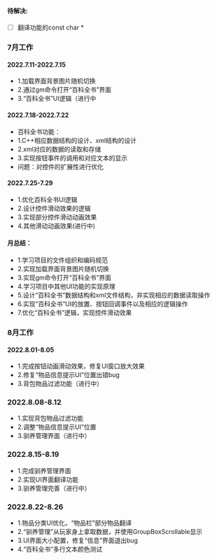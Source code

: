 #### 待解决:
- [ ] 翻译功能的const char *


### 7月工作

#### 2022.7.11-2022.7.15
- 1.加载界面背景图片随机切换
- 2.通过gm命令打开“百科全书”界面
- 3.“百科全书”UI逻辑（进行中

#### 2022.7.18-2022.7.22
- 百科全书功能：
- 1.C++相应数据结构的设计、xml结构的设计
- 2.xml对应的数据的读取和存储
- 3.实现按钮事件的调用和对应文本的显示
- 问题：对控件的扩展性进行优化

#### 2022.7.25-7.29
- 1.优化百科全书UI逻辑
- 2.设计控件滑动效果的逻辑
- 3.实现部分控件滑动动画效果
- 4.其他滑动动画效果(进行中)

#### 月总结：
- 1.学习项目的文件组织和编码规范
- 2.实现加载界面背景图片随机切换
- 3.实现gm命令打开“百科全书”界面
- 4.学习项目中其他UI功能的实现原理
- 5.设计“百科全书”数据结构和xml文件结构，并实现相应的数据读取操作
- 6.实现“百科全书”UI的放置、按钮回调事件以及相应的逻辑操作
- 7.优化“百科全书”逻辑，实现控件滑动效果

### 8月工作

#### 2022.8.01-8.05
- 1.完成按钮动画滑动效果，修复UI窗口放大效果
- 2.修复“物品信息提示UI”位置出错bug
- 3.背包物品过滤功能（进行中）

### 2022.8.08-8.12
- 1.实现背包物品过滤功能
- 2.调整“物品信息提示UI”位置
- 3.驯养管理界面（进行中）

### 2022.8.15-8.19
- 1.完成驯养管理界面
- 2.实现UI界面翻译功能
- 3.驯养管理完善（进行中）

### 2022.8.22-8.26
- 1.物品分类UI优化，“物品栏”部分物品翻译
- 2.“驯养管理”从玩家身上拿取数据，并使用GroupBoxScrollable显示
- 3.UI界面大小配置，修复“信息”界面退出bug
- 4.“百科全书”多行文本颜色测试
